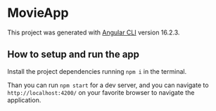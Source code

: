 # MovieApp

This project was generated with [Angular CLI](https://github.com/angular/angular-cli) version 16.2.3.

## How to setup and run the app

Install the project dependencies running `npm i` in the terminal.

Than you can run `npm start` for a dev server, and you can navigate to `http://localhost:4200/` on your favorite browser to navigate the application.
